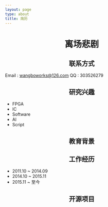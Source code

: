 ```yaml
---
layout: page
type: about
title: 简历
---
```




# <center>离场悲剧</center>




## <center>联系方式</center>
Email : wangboworks@126.com
QQ    : 303526279


## <center>研究兴趣</center>

- FPGA
- IC
- Software
- AI
- Script


## <center>教育背景</center>


## <center>工作经历</center>

- 2011.10 ~ 2014.09
- 2014.10 ~ 2015.11
- 2015.11 ~ 至今

## <center>开源项目</center>
